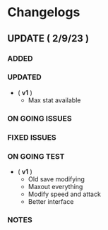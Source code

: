 # Changelogs

## UPDATE ( 2/9/23 )

### **ADDED**

### **UPDATED**

- ( **v1** )
  - Max stat available

### **ON GOING ISSUES**

### **FIXED ISSUES**

### **ON GOING TEST**

- ( **v1** )
  - Old save modifying
  - Maxout everything
  - Modify speed and attack
  - Better interface

### **NOTES**
